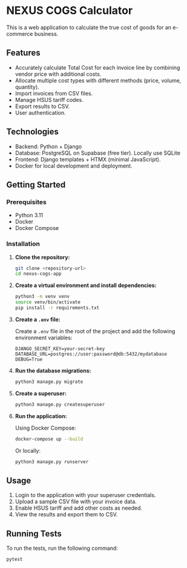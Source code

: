 # NEXUS COGS Calculator

This is a web application to calculate the true cost of goods for an e-commerce business.

## Features

-   Accurately calculate Total Cost for each invoice line by combining vendor price with additional costs.
-   Allocate multiple cost types with different methods (price, volume, quantity).
-   Import invoices from CSV files.
-   Manage HSUS tariff codes.
-   Export results to CSV.
-   User authentication.

## Technologies

-   Backend: Python + Django
-   Database: PostgreSQL on Supabase (free tier). Locally use SQLite
-   Frontend: Django templates + HTMX (minimal JavaScript).
-   Docker for local development and deployment.

## Getting Started

### Prerequisites

-   Python 3.11
-   Docker
-   Docker Compose

### Installation

1.  **Clone the repository:**

    ```bash
    git clone <repository-url>
    cd nexus-cogs-app
    ```

2.  **Create a virtual environment and install dependencies:**

    ```bash
    python3 -m venv venv
    source venv/bin/activate
    pip install -r requirements.txt
    ```

3.  **Create a `.env` file:**

    Create a `.env` file in the root of the project and add the following environment variables:

    ```
    DJANGO_SECRET_KEY=your-secret-key
    DATABASE_URL=postgres://user:password@db:5432/mydatabase
    DEBUG=True
    ```

4.  **Run the database migrations:**

    ```bash
    python3 manage.py migrate
    ```

5.  **Create a superuser:**

    ```bash
    python3 manage.py createsuperuser
    ```

6.  **Run the application:**

    Using Docker Compose:

    ```bash
    docker-compose up --build
    ```

    Or locally:

    ```bash
    python3 manage.py runserver
    ```

## Usage

1.  Login to the application with your superuser credentials.
2.  Upload a sample CSV file with your invoice data.
3.  Enable HSUS tariff and add other costs as needed.
4.  View the results and export them to CSV.

## Running Tests

To run the tests, run the following command:

```bash
pytest
```
